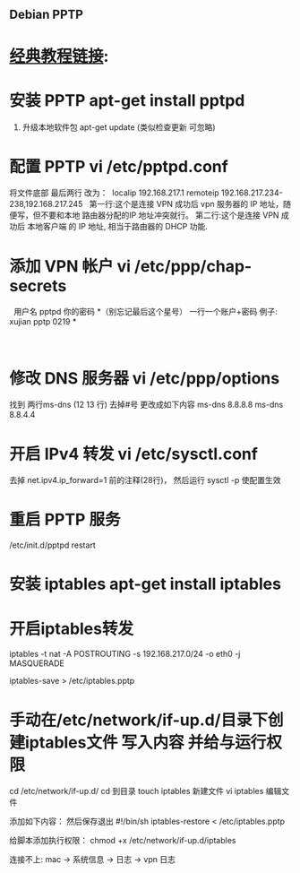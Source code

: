 ## Debian PPTP
# [经典教程链接][1]: 
# 安装 PPTP    apt-get install pptpd
1. 升级本地软件包  apt-get update (类似检查更新 可忽略)
	   
# 配置 PPTP    vi /etc/pptpd.conf

将文件底部 最后两行 改为： 
localip 192.168.217.1
remoteip 192.168.217.234-238,192.168.217.245
 
第一行:这个是连接 VPN 成功后 vpn 服务器的 IP 地址，随便写，但不要和本地 路由器分配的IP 地址冲突就行。
第二行:这个是连接 VPN 成功后 本地客户端 的 IP 地址,  相当于路由器的 DHCP 功能.



# 添加 VPN 帐户    vi /etc/ppp/chap-secrets 
 
用户名 pptpd 你的密码 \*（别忘记最后这个星号） 一行一个账户+密码
例子: xujian pptp 0219 \*

 

# 修改 DNS 服务器    vi /etc/ppp/options

找到 两行ms-dns  (12 13 行) 去掉#号 更改成如下内容
ms-dns 8.8.8.8
ms-dns 8.8.4.4


# 开启 IPv4 转发    vi /etc/sysctl.conf

去掉 net.ipv4.ip\_forward=1 前的注释(28行)，
然后运行 sysctl -p 使配置生效







# 重启 PPTP 服务

/etc/init.d/pptpd restart



# 安装 iptables  apt-get install iptables

# 开启iptables转发

iptables -t nat -A POSTROUTING -s 192.168.217.0/24 -o eth0 -j MASQUERADE

iptables-save \> /etc/iptables.pptp
 


# 手动在/etc/network/if-up.d/目录下创建iptables文件 写入内容 并给与运行权限

cd /etc/network/if-up.d/         cd 到目录
touch iptables                   新建文件
vi iptables                      编辑文件

添加如下内容：  然后保存退出
\#!/bin/sh
iptables-restore \< /etc/iptables.pptp

给脚本添加执行权限：
chmod +x /etc/network/if-up.d/iptables






连接不上:  mac → 系统信息 → 日志 → vpn 日志 


[1]:	http://www.vpser.net/manage/linode-vps-pptp-vpn-howto.html